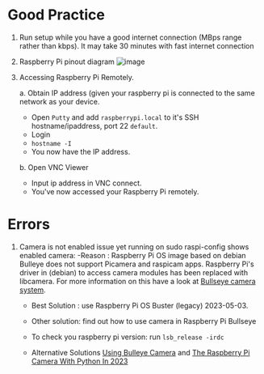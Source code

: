 # Good Practice
1. Run setup while you have a good internet connection (MBps range rather than kbps). It may take 30 minutes with fast internet connection

2. Raspberry Pi pinout diagram
   ![image](https://github.com/DeKUT-DSAIL/cameratrap-pi/assets/54037190/03cc3a34-3fc1-4ddc-9315-74a0712d01c2)
3. Accessing Raspberry Pi Remotely.
   
   a. Obtain IP address (given your raspberry pi is connected to the same network as your device.
   - Open `Putty` and add `raspberrypi.local` to it's SSH hostname/ipaddress, port 22 `default`.
   - Login
   - `hostname -I`
   - You now have the IP address.
   
   b. Open VNC Viewer
   - Input ip address in VNC connect.
   - You've now accessed your Raspberry Pi remotely.

# Errors
1. Camera is not enabled issue yet running on sudo raspi-config shows enabled camera:
   -Reason : Raspberry Pi OS image based on debian Bulleye does not support Picamera and raspicam apps. Raspberry Pi's driver in (debian) to access camera modules has
   been replaced with libcamera. For more information on this have a look at [Bullseye camera system](https://www.raspberrypi.com/news/bullseye-camera-system/).

   - Best Solution : use Raspberry Pi OS Buster (legacy) 2023-05-03.
   - Other solution: find out how to use camera in Raspberry Pi Bullseye
  
   - To check you raspberry pi version: run `lsb_release -irdc`
   - Alternative Solutions [Using Bulleye Camera](https://www.tomshardware.com/how-to/use-raspberry-pi-camera-with-bullseye) and [The Raspberry Pi Camera With Python In 2023](https://raspberrytips.com/picamera2-raspberry-pi/)
